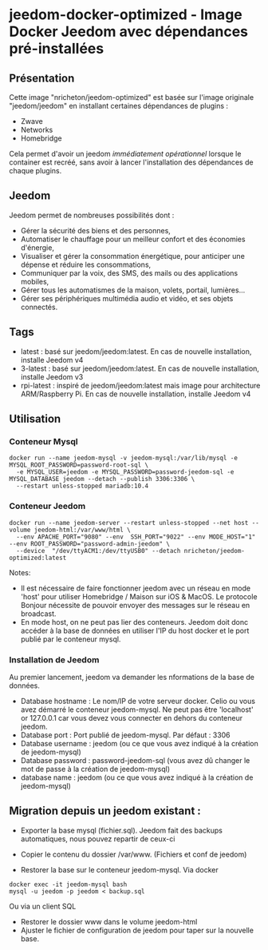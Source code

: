# jeedom-docker-optimized - Image Docker Jeedom avec dépendances pré-installées

## Présentation 

Cette image "nricheton/jeedom-optimized" est basée sur l'image originale "jeedom/jeedom" en installant certaines dépendances de plugins : 

  - Zwave
  - Networks
  - Homebridge

Cela permet d'avoir un jeedom *immédiatement opérationnel* lorsque le container est recréé, sans avoir à lancer l'installation des dépendances de chaque plugins. 

## Jeedom

Jeedom permet de nombreuses possibilités dont :

  - Gérer la sécurité des biens et des personnes,
  - Automatiser le chauffage pour un meilleur confort et des économies d'énergie,
  - Visualiser et gérer la consommation énergétique, pour anticiper une dépense et réduire les consommations,
  - Communiquer par la voix, des SMS, des mails ou des applications mobiles,
  - Gérer tous les automatismes de la maison, volets, portail, lumières...
  - Gérer ses périphériques multimédia audio et vidéo, et ses objets connectés.
  
## Tags 
  
  - latest : basé sur jeedom/jeedom:latest. En cas de nouvelle installation, installe Jeedom v4 
  - 3-latest : basé sur jeedom/jeedom:latest. En cas de nouvelle installation, installe Jeedom v3
  - rpi-latest : inspiré de jeedom/jeedom:latest mais image pour architecture ARM/Raspberry Pi. En cas de nouvelle installation, installe Jeedom v4

## Utilisation 
  
### Conteneur Mysql 

```
docker run --name jeedom-mysql -v jeedom-mysql:/var/lib/mysql -e MYSQL_ROOT_PASSWORD=password-root-sql \
  -e MYSQL_USER=jeedom -e MYSQL_PASSWORD=password-jeedom-sql -e MYSQL_DATABASE jeedom --detach --publish 3306:3306 \
  --restart unless-stopped mariadb:10.4
```

### Conteneur Jeedom
```
docker run --name jeedom-server --restart unless-stopped --net host --volume jeedom-html:/var/www/html \
  --env APACHE_PORT="9080" --env  SSH_PORT="9022" --env MODE_HOST="1" --env ROOT_PASSWORD="password-admin-jeedom" \
  --device  "/dev/ttyACM1:/dev/ttyUSB0" --detach nricheton/jeedom-optimized:latest 
```

Notes: 
  - Il est nécessaire de faire fonctionner jeedom avec un réseau en mode 'host' pour utiliser Homebridge / Maison sur iOS & MacOS. Le protocole Bonjour nécessite de pouvoir envoyer des messages sur le réseau en broadcast.
  - En mode host, on ne peut pas lier des conteneurs. Jeedom doit donc accéder à la base de données en utiliser l'IP du host docker et le port publié par le conteneur mysql.

### Installation de Jeedom

Au premier lancement, jeedom va demander les nformations de la base de données. 

- Database hostname : Le nom/IP de votre serveur docker. Celio ou vous avez démarré le conteneur jeedom-mysql. Ne peut pas être 'localhost' or 127.0.0.1 car vous devez vous connecter en dehors du conteneur jeedom.
- Database port : Port publié de jeedom-mysql. Par défaut : 3306
- Database username : jeedom (ou ce que vous avez indiqué à la création de jeedom-mysql)
- Database password : password-jeedom-sql (vous avez dû changer le mot de passe à la création de jeedom-mysql)
- database name : jeedom (ou ce que vous avez indiqué à la création de jeedom-mysql)


## Migration depuis un jeedom existant : 

- Exporter la base mysql (fichier.sql). Jeedom fait des backups automatiques, nous pouvez repartir de ceux-ci
- Copier le contenu du dossier /var/www. (Fichiers et conf de jeedom)

- Restorer la base sur le conteneur jeedom-mysql. Via docker
```
docker exec -it jeedom-mysql bash
mysql -u jeedom -p jeedom < backup.sql 
```
Ou via un client SQL

- Restorer le dossier www dans le volume jeedom-html 
- Ajuster le fichier de configuration de jeedom pour taper sur la nouvelle base.
